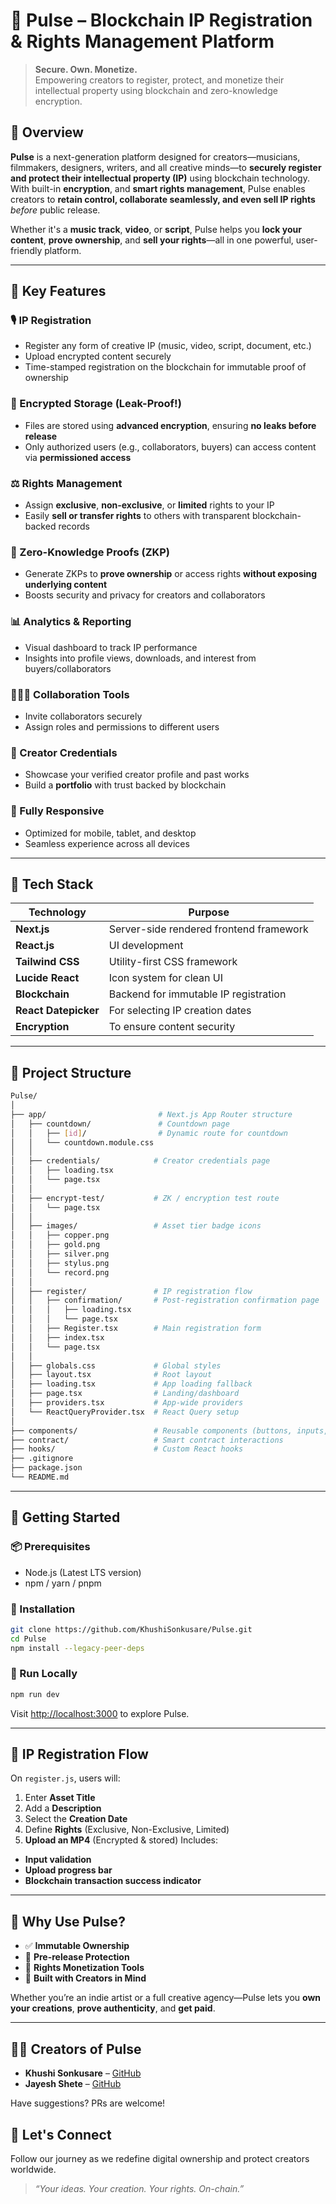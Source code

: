 # 🚀 Pulse – Blockchain IP Registration & Rights Management Platform  

> **Secure. Own. Monetize.**  
> Empowering creators to register, protect, and monetize their intellectual property using blockchain and zero-knowledge encryption.

## 🎨 Overview

**Pulse** is a next-generation platform designed for creators—musicians, filmmakers, designers, writers, and all creative minds—to **securely register and protect their intellectual property (IP)** using blockchain technology. With built-in **encryption**, and **smart rights management**, Pulse enables creators to **retain control, collaborate seamlessly, and even sell IP rights** *before* public release.

Whether it's a **music track**, **video**, or **script**, Pulse helps you **lock your content**, **prove ownership**, and **sell your rights**—all in one powerful, user-friendly platform.

---

## 🔐 Key Features

### 🎙️ IP Registration
- Register any form of creative IP (music, video, script, document, etc.)
- Upload encrypted content securely
- Time-stamped registration on the blockchain for immutable proof of ownership

### 🔏 Encrypted Storage (Leak-Proof!)
- Files are stored using **advanced encryption**, ensuring **no leaks before release**
- Only authorized users (e.g., collaborators, buyers) can access content via **permissioned access**

### ⚖️ Rights Management
- Assign **exclusive**, **non-exclusive**, or **limited** rights to your IP
- Easily **sell or transfer rights** to others with transparent blockchain-backed records

### 🧠 Zero-Knowledge Proofs (ZKP)
- Generate ZKPs to **prove ownership** or access rights **without exposing underlying content**
- Boosts security and privacy for creators and collaborators

### 📊 Analytics & Reporting
- Visual dashboard to track IP performance
- Insights into profile views, downloads, and interest from buyers/collaborators

### 🧑‍🤝‍🧑 Collaboration Tools
- Invite collaborators securely
- Assign roles and permissions to different users

### 🧾 Creator Credentials
- Showcase your verified creator profile and past works
- Build a **portfolio** with trust backed by blockchain

### 📱 Fully Responsive
- Optimized for mobile, tablet, and desktop
- Seamless experience across all devices

---

## 🧠 Tech Stack

| Technology     | Purpose                                |
|----------------|----------------------------------------|
| **Next.js**    | Server-side rendered frontend framework |
| **React.js**   | UI development                         |
| **Tailwind CSS**| Utility-first CSS framework            |
| **Lucide React** | Icon system for clean UI             |
| **Blockchain** | Backend for immutable IP registration |
| **React Datepicker** | For selecting IP creation dates |
| **Encryption** | To ensure content security             |

---

## 📁 Project Structure

```bash
Pulse/
│
├── app/                         # Next.js App Router structure
│   ├── countdown/               # Countdown page
│   │   ├── [id]/                # Dynamic route for countdown
│   │   └── countdown.module.css
│   │
│   ├── credentials/            # Creator credentials page
│   │   ├── loading.tsx
│   │   └── page.tsx
│   │
│   ├── encrypt-test/           # ZK / encryption test route
│   │   └── page.tsx
│   │
│   ├── images/                 # Asset tier badge icons
│   │   ├── copper.png
│   │   ├── gold.png
│   │   ├── silver.png
│   │   ├── stylus.png
│   │   └── record.png
│   │
│   ├── register/               # IP registration flow
│   │   ├── confirmation/       # Post-registration confirmation page
│   │   │   ├── loading.tsx
│   │   │   └── page.tsx
│   │   ├── Register.tsx        # Main registration form
│   │   ├── index.tsx
│   │   └── page.tsx
│   │
│   ├── globals.css             # Global styles
│   ├── layout.tsx              # Root layout
│   ├── loading.tsx             # App loading fallback
│   ├── page.tsx                # Landing/dashboard
│   ├── providers.tsx           # App-wide providers
│   └── ReactQueryProvider.tsx  # React Query setup
│
├── components/                 # Reusable components (buttons, inputs, cards, etc.)
├── contract/                   # Smart contract interactions
├── hooks/                      # Custom React hooks
├── .gitignore
├── package.json
└── README.md

```

---

## 🚀 Getting Started

### 📦 Prerequisites
- Node.js (Latest LTS version)
- npm / yarn / pnpm

### 🔧 Installation

```bash
git clone https://github.com/KhushiSonkusare/Pulse.git
cd Pulse
npm install --legacy-peer-deps
```

### 🧪 Run Locally

```bash
npm run dev
```

Visit [http://localhost:3000](http://localhost:3000) to explore Pulse.

---

## 🧩 IP Registration Flow

On `register.js`, users will:
1. Enter **Asset Title**
2. Add a **Description**
3. Select the **Creation Date**
4. Define **Rights** (Exclusive, Non-Exclusive, Limited)
5. **Upload an MP4** (Encrypted & stored)
Includes:
- **Input validation**
- **Upload progress bar**
- **Blockchain transaction success indicator**

---

## 🌟 Why Use Pulse?

- ✅ **Immutable Ownership**  
- 🔐 **Pre-release Protection**  
- 💼 **Rights Monetization Tools**  
- 🧠 **Built with Creators in Mind**

Whether you’re an indie artist or a full creative agency—Pulse lets you **own your creations**, **prove authenticity**, and **get paid**.

---

## 👨‍💻 Creators of Pulse

- **Khushi Sonkusare** – [GitHub](https://github.com/KhushiSonkusare)  
- **Jayesh Shete** – [GitHub](https://github.com/Jayesh1512) 

Have suggestions? PRs are welcome!

## 💬 Let's Connect

Follow our journey as we redefine digital ownership and protect creators worldwide.

> _“Your ideas. Your creation. Your rights. On-chain.”_

